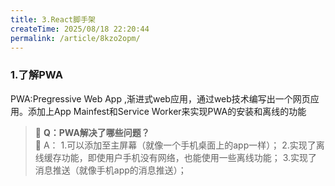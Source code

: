 ```yaml
---
title: 3.React脚手架
createTime: 2025/08/18 22:20:44
permalink: /article/8kzo2opm/
---
```


### 1.了解PWA
PWA:Pregressive Web App ,渐进式web应用，通过web技术编写出一个网页应用。添加上App Mainfest和Service Worker来实现PWA的安装和离线的功能

> 💬 **Q：PWA解决了哪些问题？**  
> 🧠 A：
1.可以添加至主屏幕（就像一个手机桌面上的app一样）；
2.实现了离线缓存功能，即使用户手机没有网络，也能使用一些离线功能；
3.实现了消息推送（就像手机app的消息推送）；
